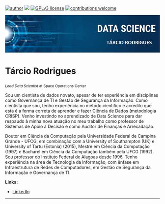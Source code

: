 [![author](https://img.shields.io/badge/author-carlosfab-red.svg)](https://www.linkedin.com/in/carlosfab) [![](https://img.shields.io/badge/python-3.7+-blue.svg)](https://www.python.org/downloads/release/python-365/) [![GPLv3 license](https://img.shields.io/badge/License-GPLv3-blue.svg)](http://perso.crans.org/besson/LICENSE.html) [![contributions welcome](https://img.shields.io/badge/contributions-welcome-brightgreen.svg?style=flat)](https://github.com/carlosfab/data_science/issues)

<p align="center">
  <img src="banner Github.png" >
</p>

# Tárcio Rodrigues
<sub>*Lead Data Scientist* at Space Operations Center</sub>

Sou um cientista de dados novato, apesar de ter experiência em disciplinas como Governança de TI e Gestão de Segurança da Informação. Como cientista que sou, tenho experiência no método científico e acredito que esta é a forma correta de aprender e fazer Ciência de Dados (metodologia CRISP). Venho investindo no aprendizado de Data Science para dar respaudo à minha nova atuação no meu trabalho como professor de Sistemas de Apoio à Decisão e como Auditor de Finanças e Arrecadação.

Doutor em Ciência da Computação pela Universidade Federal de Campina Grande - UFCG, em combinação com a University of Southampton (UK) e University of Tartu (Estonia) (2015), Mestre em Ciência da Computação (1997) e Bacharel em Ciência da Computação também pela UFCG (1992). Sou professor do Instituto Federal de Alagoas desde 1996. Tenho experiência na área de Tecnologia da Informação, com ênfase em Infraestrutura de Redes de Computadores, em Gestão de Segurança da Informação e Governança de TI.

**Links:**
* [LinkedIn](https://www.linkedin.com/in/tarcio-rodrigues-bezerra-4b2b6ab/?originalSubdomain=br)

---




